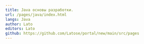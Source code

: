 ```yaml
---
title: Java основы разработки.
url: /pages/java/index.html
langs: Java
author: Lato
editors: Lato
github: https://github.com/Latose/portal/new/main/src/pages
---
```



